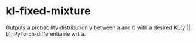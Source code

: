 # kl-fixed-mixture
Outputs a probability distribution y between a and b with a desired KL(y || b); PyTorch-differentiable wrt a.
